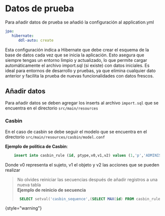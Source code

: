 # Datos de prueba

Para añadir datos de prueba se añadió la configuración al application.yml
    
   ``` yaml
   jpa:
      hibernate:
         ddl-auto: create
   ```

Esta configuración indica a Hibernate que debe crear el esquema de la base de datos 
cada vez que se inicia la aplicación. 
Esto asegura que siempre tengas un entorno limpio y actualizado, 
lo que permite cargar automáticamente el archivo import.sql (si existe) 
con datos iniciales. Es ideal para entornos de desarrollo y pruebas, 
ya que elimina cualquier dato anterior y facilita la prueba de nuevas 
funcionalidades con datos frescos.

## Añadir datos

Para añadir datos se deben agregar los inserts al archivo `import.sql` que se encuentra
en el directorio `src/main/resources` 

### Casbin 
En el caso de casbin se debe seguir el modelo que se encuentra en el directorio `src/main/resources/casbin/model.conf`

**Ejemplo de política de Casbin**: 

```sql
    insert into casbin_rule (id, ptype,v0,v1,v2) values (1,'p','ADMINISTRATOR','/api/v1/policy','GET|POST|PUT');
```
Donde v0 representa el sujeto, v1 el objeto y v2 las acciones que se pueden realizar

> No olvides reiniciar las secuencias después de añadir registros a una nueva tabla  
> **Ejemplo de reinicio de secuencia**
>   ```sql
>    SELECT setval('casbin_sequence',(SELECT MAX(id) FROM casbin_rule)); 
>    ```
{style="warning"}